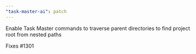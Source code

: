 ```yaml
---
"task-master-ai": patch
---
```


Enable Task Master commands to traverse parent directories to find project root from nested paths

Fixes #1301
